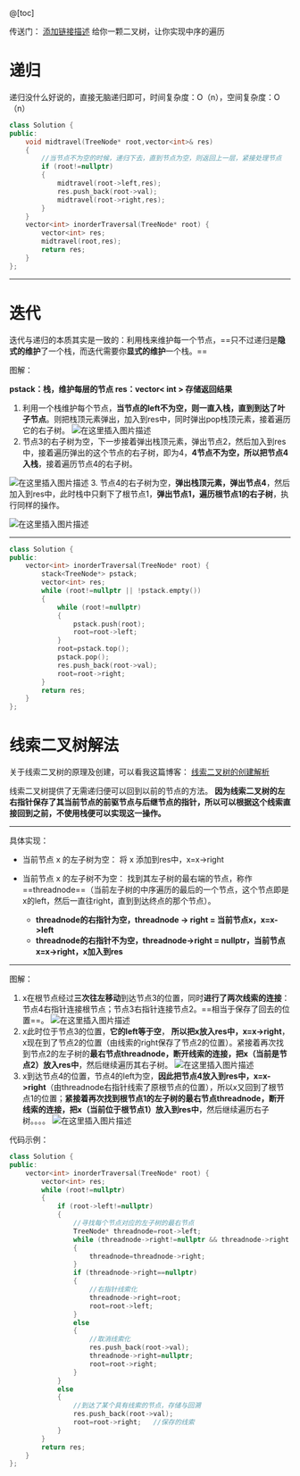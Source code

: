 ﻿
@[toc]

传送门：
[添加链接描述](https://leetcode.cn/problems/binary-tree-inorder-traversal/description/)
给你一颗二叉树，让你实现中序的遍历

# 递归
递归没什么好说的，直接无脑递归即可，时间复杂度：O（n），空间复杂度：O（n）

```cpp
class Solution {
public:
    void midtravel(TreeNode* root,vector<int>& res)
    {
    	//当节点不为空的时候，递归下去，直到节点为空，则返回上一层，紧接处理节点
        if (root!=nullptr)
        {
            midtravel(root->left,res);
            res.push_back(root->val);
            midtravel(root->right,res);
        }
    }
    vector<int> inorderTraversal(TreeNode* root) {
        vector<int> res;
        midtravel(root,res);
        return res;
    }
};
```

----

# 迭代
迭代与递归的本质其实是一致的：利用栈来维护每一个节点，==只不过递归是**隐式的维护**了一个栈，而迭代需要你**显式的维护**一个栈。==

图解：

**pstack：栈，维护每层的节点
res：vector< int > 存储返回结果**

1. 利用一个栈维护每个节点，**当节点的left不为空，则一直入栈，直到到达了叶子节点**。则把栈顶元素弹出，加入到res中，同时弹出pop栈顶元素，接着遍历它的右子树。
![在这里插入图片描述](https://img-blog.csdnimg.cn/b0039193394f44239f723d2e9bfd3332.png)
2. 节点3的右子树为空，下一步接着弹出栈顶元素，弹出节点2，然后加入到res中，接着遍历弹出的这个节点的右子树，即为4，**4节点不为空，所以把节点4入栈**，接着遍历节点4的右子树。

![在这里插入图片描述](https://img-blog.csdnimg.cn/1ea5862f016a4746af12cf229d7c473a.png)
3. 节点4的右子树为空，**弹出栈顶元素，弹出节点4**，然后加入到res中，此时栈中只剩下了根节点1，**弹出节点1，遍历根节点1的右子树**，执行同样的操作。

![在这里插入图片描述](https://img-blog.csdnimg.cn/4e39103402424afb9fb5b99d8d5b8421.png)


----

```cpp
class Solution {
public:
    vector<int> inorderTraversal(TreeNode* root) {
        stack<TreeNode*> pstack;
        vector<int> res;
        while (root!=nullptr || !pstack.empty())
        {
            while (root!=nullptr)
            {
                pstack.push(root);
                root=root->left;
            }
            root=pstack.top();
            pstack.pop();
            res.push_back(root->val);
            root=root->right;
        }
        return res;
    }
};
```


# 线索二叉树解法
关于线索二叉树的原理及创建，可以看我这篇博客：
[线索二叉树的创建解析](http://t.csdn.cn/cX0jw)

线索二叉树提供了无需递归便可以回到以前的节点的方法。
**因为线索二叉树的左右指针保存了其当前节点的前驱节点与后继节点的指针，所以可以根据这个线索直接回到之前，不使用栈便可以实现这一操作。**

-----

具体实现：

* 当前节点 x 的左子树为空： 将 x 添加到res中，x=x->right
* 当前节点 x 的左子树不为空： 找到其左子树的最右端的节点，称作==threadnode==（当前左子树的中序遍历的最后的一个节点，这个节点即是x的left，然后一直往right，直到到达终点的那个节点）。

	* **threadnode的右指针为空，threadnode -> right = 当前节点x，x=x->left**
	* **threadnode的右指针不为空，threadnode->right = nullptr，当前节点 x=x->right，x加入到res**

----

图解：

1. x在根节点经过**三次往左移动**到达节点3的位置，同时**进行了两次线索的连接**：节点4右指针连接根节点；节点3右指针连接节点2。==相当于保存了回去的位置==。
![在这里插入图片描述](https://img-blog.csdnimg.cn/51dbfa24d65f4f5c8c1eaf1090e53d12.png)
2. x此时位于节点3的位置，**它的left等于空**， **所以把x放入res中，x=x->right**，x现在到了节点2的位置（由线索的right保存了节点2的位置）。紧接着再次找到节点2的左子树的**最右节点threadnode，断开线索的连接，把x（当前是节点2）放入res中**，然后继续遍历其右子树。
![在这里插入图片描述](https://img-blog.csdnimg.cn/d28c651c516d44ee8d3bc219f179358c.png)
3. x到达节点4的位置，节点4的left为空，**因此把节点4放入到res中，x=x->right**（由threadnode右指针线索了原根节点的位置），所以x又回到了根节点1的位置；**紧接着再次找到根节点1的左子树的最右节点threadnode，断开线索的连接，把x（当前位于根节点1）放入到res中**，然后继续遍历右子树。。。。
![在这里插入图片描述](https://img-blog.csdnimg.cn/3c075ab9eda44e36a1a61b35829b7024.png)


代码示例： 

```cpp
class Solution {
public:
    vector<int> inorderTraversal(TreeNode* root) {
        vector<int> res;
        while (root!=nullptr)
        {
            if (root->left!=nullptr)
            {
            	//寻找每个节点对应的左子树的最右节点
                TreeNode* threadnode=root->left;
                while (threadnode->right!=nullptr && threadnode->right!=root)
                {
                    threadnode=threadnode->right;
                }
                if (threadnode->right==nullptr)
                {
                    //右指针线索化
                    threadnode->right=root;
                    root=root->left;
                }
                else
                {
                	//取消线索化
                    res.push_back(root->val);
                    threadnode->right=nullptr;
                    root=root->right;
                }
            }
            else
            {
            	//到达了某个具有线索的节点，存储与回溯
                res.push_back(root->val);
                root=root->right;   //保存的线索
            }
        }
        return res;
    }
};
```

